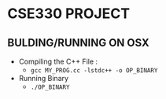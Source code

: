 # CSE330 PROJECT 

## BULDING/RUNNING ON OSX

- Compiling the C++ File :
  - `gcc MY_PROG.cc -lstdc++ -o OP_BINARY`
- Running Binary
  - `./OP_BINARY`
